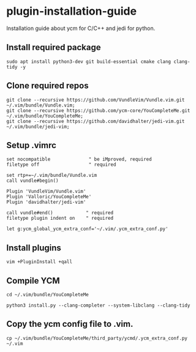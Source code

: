 # plugin-installation-guide
Installation guide about ycm for C/C++ and jedi for python.

## Install required package

   `sudo apt install python3-dev git build-essential cmake clang clang-tidy -y`

## Clone required repos

   ```
   git clone --recursive https://github.com/VundleVim/Vundle.vim.git ~/.vim/bundle/Vundle.vim;
   git clone --recursive https://github.com/ycm-core/YouCompleteMe.git ~/.vim/bundle/YouCompleteMe;
   git clone --recursive https://github.com/davidhalter/jedi-vim.git ~/.vim/bundle/jedi-vim;
   ```
   
## Setup .vimrc

   ```vim
   set nocompatible              " be iMproved, required
   filetype off                  " required

   set rtp+=~/.vim/bundle/Vundle.vim
   call vundle#begin()

   Plugin 'VundleVim/Vundle.vim'
   Plugin 'Valloric/YouCompleteMe'
   Plugin 'davidhalter/jedi-vim'

   call vundle#end()            " required
   filetype plugin indent on    " required

   let g:ycm_global_ycm_extra_conf='~/.vim/.ycm_extra_conf.py'
   ```

## Install plugins

   `vim +PluginInstall +qall`

## Compile YCM
   
   `cd ~/.vim/bundle/YouCompleteMe`
   
   `python3 install.py --clang-completer --system-libclang --clang-tidy`

## Copy the ycm config file to .vim.

   `cp ~/.vim/bundle/YouCompleteMe/third_party/ycmd/.ycm_extra_conf.py ~/.vim`
